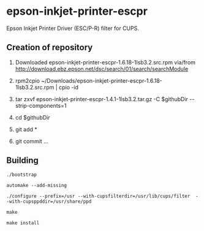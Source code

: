 # epson-inkjet-printer-escpr

Epson Inkjet Printer Driver (ESC/P-R) filter for CUPS.

## Creation of repository


1. Downloaded epson-inkjet-printer-escpr-1.6.18-1lsb3.2.src.rpm via/from http://download.ebz.epson.net/dsc/search/01/search/searchModule

2. rpm2cpio ~/Downloads/epson-inkjet-printer-escpr-1.6.18-1lsb3.2.src.rpm | cpio -id

3. tar zxvf epson-inkjet-printer-escpr-1.4.1-1lsb3.2.tar.gz -C $githubDir --strip-components=1

4. cd $githubDir

5. git add *

6. git commit ...

## Building

    ./bootstrap

    automake --add-missing

    ./configure --prefix=/usr --with-cupsfilterdir=/usr/lib/cups/filter  --with-cupsppddir=/usr/share/ppd

    make

    make install

